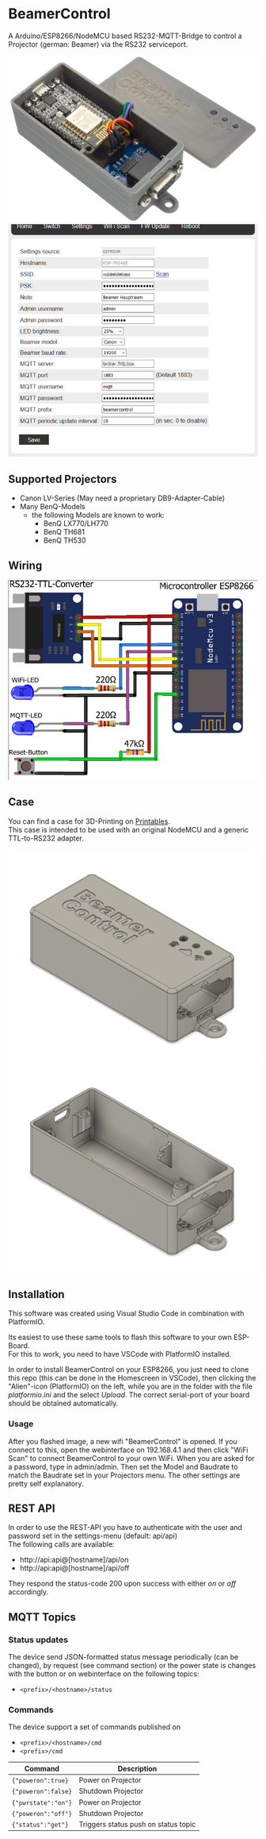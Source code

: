 # BeamerControl

A Arduino/ESP8266/NodeMCU based RS232-MQTT-Bridge to control a Projector (german: Beamer) via the RS232 serviceport.

![](.github/beamercontrol.jpg)
![](.github/settings.png)  


## Supported Projectors

- Canon LV-Series (May need a proprietary DB9-Adapter-Cable)
- Many BenQ-Models
	- the following Models are known to work:
		- BenQ LX770/LH770
		- BenQ TH681
		- BenQ TH530

## Wiring

![Case](.github/wiring.png)


## Case

You can find a case for 3D-Printing on [Printables](https://www.printables.com/model/465783-beamercontrol-rs232-mqtt-bridge-to-control-a-beame).  
This case is intended to be used with an original NodeMCU and a generic TTL-to-RS232 adapter.

![Case](.github/rendering1.png)
![Case](.github/rendering2.png)

## Installation
This software was created using Visual Studio Code in combination with PlatformIO.  

Its easiest to use these same tools to flash this software to your own ESP-Board.  
For this to work, you need to have VSCode with PlatformIO installed.  

In order to install BeamerControl on your ESP8266, you just need to clone this repo (this can be done in the Homescreen in VSCode), then clicking the "Alien"-icon (PlatformIO) on the left, while you are in the folder with the file *platformio.ini* and the select *Upload*. The correct serial-port of your board should be obtained automatically.  

### Usage
After you flashed image, a new wifi "BeamerControl" is opened.
If you connect to this, open the webinterface on 192.168.4.1 and then click "WiFi Scan" to connect BeamerControl to your own WiFi. When you are asked for a password, type in admin/admin. Then set the Model and Baudrate to match the Baudrate set in your Projectors menu.
The other settings are pretty self explanatory.

## REST API

In order to use the REST-API you have to authenticate with the user and password set in the settings-menu (default: api/api)  
The following calls are available:
- http://api:api@[hostname]/api/on  
- http://api:api@[hostname]/api/off  

They respond the status-code 200 upon success with either *on* or *off* accordingly.

## MQTT Topics

### Status updates

The device send JSON-formatted status message periodically (can be changed), by request (see command section) or the power state is changes with the button or on webinterface on the following topics:

- `<prefix>/<hostname>/status`

### Commands

The device support a set of commands published on

- `<prefix>/<hostname>/cmd`
- `<prefix>/cmd`

| Command             | Description                          |
| ------------------- | ------------------------------------ |
| `{"poweron":true}`  | Power on Projector                   |
| `{"poweron":false}` | Shutdown Projector                   |
| `{"pwrstate":"on"}` | Power on Projector                   |
| `{"poweron":"off"}` | Shutdown Projector                   |
| `{"status":"get"}`  | Triggers status push on status topic |

